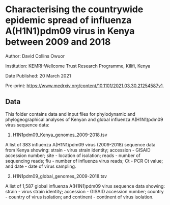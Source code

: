 # Characterising the countrywide epidemic spread of influenza A(H1N1)pdm09 virus in Kenya between 2009 and 2018

Author:	David Collins Owuor

Institution:	KEMRI-Wellcome Trust Research Programme, Kilifi, Kenya

Date Published: 20 March 2021

Pre-print: https://www.medrxiv.org/content/10.1101/2021.03.30.21254587v1.

## Data

This folder contains data and input files for phylodynamic and phylogeographical analyses
of Kenyan and global influenza A(H1N1)pdm09 virus sequence data:

1. H1N1pdm09_Kenya_genomes_2009-2018.tsv

A list of 383 influenza A(H1N1)pdm09 virus (2009-2018) sequence data from Kenya showing:
strain - virus strain identity; accession - GISAID accession number; site - location of
isolation; reads - number of sequencing reads; flu - number of influenza virus reads;
Ct - PCR Ct value; and date - date of virus sampling.

2. H1N1pdm09_global_genomes_2009-2018.tsv

A list of 1,587 global influenza A(H1N1)pdm09 virus sequence data showing: strain -
virus strain identity; accession - GISAID accession number; country - country of virus
isolation; and continent - continent of virus isolation.